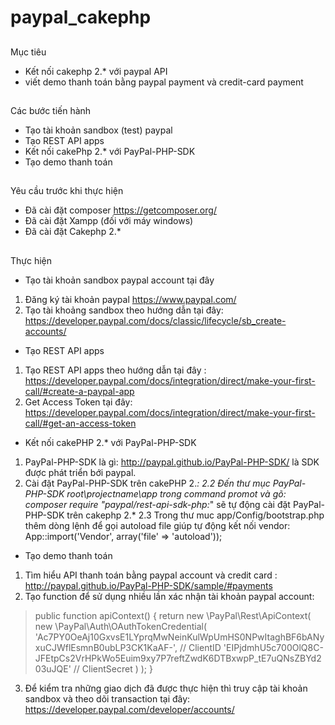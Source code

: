 # paypal_cakephp
##

Mục tiêu
- Kết nối cakephp 2.* với paypal API
- viết demo thanh toán bằng paypal payment và credit-card payment
##

Các bước tiến hành
- Tạo tài khoản sandbox (test) paypal
- Tạo REST API apps
- Kết nối cakePhp 2.* với PayPal-PHP-SDK
- Tạo demo thanh toán
##

Yêu cầu trước khi thực hiện
- Đã cài đặt composer https://getcomposer.org/
- Đã cài đặt Xampp (đối với máy windows)
- Đã cài đặt Cakephp 2.*

##

Thực hiện
- Tạo tài khoản sandbox paypal account tại đây
1. Đăng ký tài khoản paypal https://www.paypal.com/
2. Tạo tài khoảng sandbox theo hướng dẫn tại đây: https://developer.paypal.com/docs/classic/lifecycle/sb_create-accounts/
- Tạo REST API apps 
1. Tạo REST API apps theo hướng dẫn tại đây : https://developer.paypal.com/docs/integration/direct/make-your-first-call/#create-a-paypal-app
2. Get Access Token tại đây: https://developer.paypal.com/docs/integration/direct/make-your-first-call/#get-an-access-token
- Kết nối cakePHP 2.* với PayPal-PHP-SDK
1. PayPal-PHP-SDK là gì: http://paypal.github.io/PayPal-PHP-SDK/ là SDK được phát triển bới paypal.
2. Cài đặt PayPal-PHP-SDK trên cakePHP 2.*:
 2.2 Đến thư mục PayPal-PHP-SDK root\projectname\app trong command promot và gõ: composer require "paypal/rest-api-sdk-php:*" sẽ tự động cài đặt PayPal-PHP-SDK trên cakephp 2.*
 2.3 Trong thư muc app/Config/bootstrap.php thêm dòng lệnh để gọi autoload file giúp tự động kết nối vendor: App::import('Vendor', array('file' => 'autoload'));
- Tạo demo thanh toán
1. Tìm hiểu API thanh toán bằng paypal account và credit card : http://paypal.github.io/PayPal-PHP-SDK/sample/#payments
2. Tạo function để sử dụng nhiều lần xác nhận tài khoản paypal account: 
> public function apiContext() {
		return new \PayPal\Rest\ApiContext(
		    new \PayPal\Auth\OAuthTokenCredential(
		        'Ac7PY0OeAj10GxvsE1LYprqMwNeinKulWpUmHS0NPwItaghBF6bANyxuCJWflEsmnB0ubLP3CK1KaAF-',     // ClientID
		        'EIPjdmhU5c700OlQ8C-JFEtpCs2VrHPkWo5Euim9xy7P7reftZwdK6DTBxwpP_tE7uQNsZBYd203uJQE'      // ClientSecret
		    )
		);
	}
    
3. Để kiểm tra những giao dịch đã được thực hiện thì truy cập tài khoản sandbox và theo dõi transaction tại đây: https://developer.paypal.com/developer/accounts/
